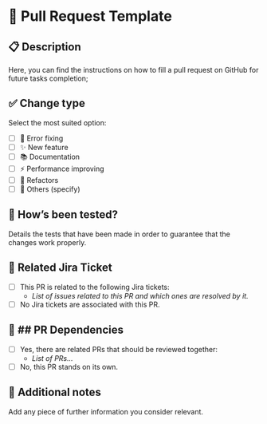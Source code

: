 # 📌 Pull Request Template

## 📋 Description
Here, you can find the instructions on how to fill a pull request on GitHub for future tasks completion;

## ✅ Change type
Select the most suited option:

- [ ] 🐛 Error fixing
- [ ] ✨ New feature
- [ ] 📚 Documentation
- [ ] ⚡ Performance improving 
- [ ] 🔧 Refactors
- [ ] 🚀 Others (specify)

## 🚨 How’s been tested?
Details the tests that have been made in order to guarantee that the changes work properly.

## 📝 Related Jira Ticket

- [ ] This PR is related to the following Jira tickets:
    - _List of issues related to this PR and which ones are resolved by it._
- [ ] No Jira tickets are associated with this PR.

## 🔗 ## PR Dependencies

- [ ] Yes, there are related PRs that should be reviewed together:
    - _List of PRs..._
- [ ] No, this PR stands on its own.

## 🎯 Additional notes
Add any piece of further information you consider relevant.

